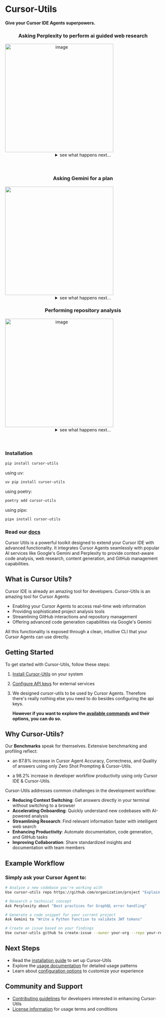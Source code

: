 # Cursor-Utils

**Give your Cursor IDE Agents superpowers.**

<div align="center">
  <div>
    <h3>Asking Perplexity to perform ai guided web research</h3>
  </div>
  <div style="display: flex;">
    <img width="350" alt="image" src="https://github.com/gweidart/cursor-utils/blob/main/assets/perplexity1.png" />
  </div>
  <details>
    <summary>see what happens next...</summary>
    <img width="350" alt="image" src="https://github.com/gweidart/cursor-utils/blob/main/assets/perplexity2.png" />
  </details>
  <br/>
  <br/>
  </div>
</div>

<div align="center">
  <div>
    <h3>Asking Gemini for a plan</h3>
  </div>
  <div style="display: flex;">
    <img width="350" src="https://github.com/gweidart/cursor-utils/blob/main/assets/gemini1.png" />
  </div>
  <details>
    <summary>see what happens next...</summary>
    <img width="350" alt="image" src="https://github.com/gweidart/cursor-utils/blob/main/assets/gemini2.png" />
    <details>
      <summary>see what happens next...</summary>
      <img width="350" alt="image" src="https://github.com/gweidart/cursor-utils/blob/main/assets/gemini3.png" />
    </details>
  <br/>
  <br/>
  </div>
</div>

<div align="center">
  <div>
    <h3>Performing repository analysis</h3>
  </div>
  <div style="display: flex;">
    <img width="350" alt="image" src="https://github.com/gweidart/cursor-utils/blob/main/assets/repo1.png" />
  </div>
  <details>
    <summary>see what happens next...</summary>
    <img width="350" alt="image" src="https://github.com/gweidart/cursor-utils/blob/main/assets/repo2.png" />
  </details>
  <br/>
  <br/>
  </div>
</div>

### Installation

```bash
pip install cursor-utils
```
using uv:

```bash
uv pip install cursor-utils
```
using poetry:

```bash
poetry add cursor-utils
```

using pipx:

```bash
pipx install cursor-utils
```

### Read our [docs](https://gweidart.github.io/cursor-utils)

Cursor Utils is a powerful toolkit designed to extend your Cursor IDE with advanced functionality. It integrates Cursor Agents seamlessly with popular AI services like Google's Gemini and Perplexity to provide context-aware code analysis, web research, content generation, and GitHub management capabilities.

## What is Cursor Utils?

Cursor IDE is already an amazing tool for developers. Cursor-Utils is an amazing tool for Cursor Agents:

- Enabling your Cursor Agents to access real-time web information
- Providing sophisticated project analysis tools
- Streamlining GitHub interactions and repository management
- Offering advanced code generation capabilities via Google's Gemini

All this functionality is exposed through a clean, intuitive CLI that your Cursor Agents can use directly.

## Getting Started

To get started with Cursor-Utils, follow these steps:

1. [Install Cursor-Utils](https://gweidart.github.io/cursor-utils/docs/installation/) on your system
2. [Configure API keys](https://gweidart.github.io/cursor-utils/docs/usage/#api-key-setup) for external services
3. We designed cursor-utils to be used by Cursor Agents. Therefore there's really nothing else you need to do besides configuring the api keys. 
   
   **However if you want to explore the [available commands](https://gweidart.github.io/cursor-utils/docs/api/) and their options, you can do so.**

## Why Cursor-Utils?

  Our **Benchmarks** speak for themselves. Extensive benchmarking and profiling reflect:

  - an 87.8% increase in Cursor Agent Accuracy, Correctness, and Quality of answers using only Zero Shot Prompting & Cursor-Utils.

  - a 98.2% increase in developer workflow productivity using only Cursor IDE & Cursor-Utils. 

Cursor-Utils addresses common challenges in the development workflow:

- **Reducing Context Switching**: Get answers directly in your terminal without switching to a browser
- **Accelerating Onboarding**: Quickly understand new codebases with AI-powered analysis
- **Streamlining Research**: Find relevant information faster with intelligent web search
- **Enhancing Productivity**: Automate documentation, code generation, and GitHub tasks
- **Improving Collaboration**: Share standardized insights and documentation with team members

## Example Workflow

### Simply ask your Cursor Agent to:

```bash
# Analyze a new codebase you're working with
Use cursor-utils repo https://github.com/organization/project "Explain the authentication system"
```

```bash
# Research a technical concept
Ask Perplexity about "Best practices for GraphQL error handling"
```

```bash
# Generate a code snippet for your current project
Ask Gemini to "Write a Python function to validate JWT tokens"
```

```bash
# Create an issue based on your findings
Use cursor-utils github to create-issue --owner your-org --repo your-repo --title "Improve JWT validation"
```

## Next Steps

- Read the [installation guide](https://gweidart.github.io/cursor-utils/docs/installation/) to set up Cursor-Utils
- Explore the [usage documentation](https://gweidart.github.io/cursor-utils/docs/usage/) for detailed usage patterns
- Learn about [configuration options](https://gweidart.github.io/cursor-utils/docs/api/) to customize your experience

## Community and Support

- [Contributing guidelines](https://gweidart.github.io/cursor-utils/docs/contributing/) for developers interested in enhancing Cursor-Utils
- [License information](https://gweidart.github.io/cursor-utils/docs/license/) for usage terms and conditions 
